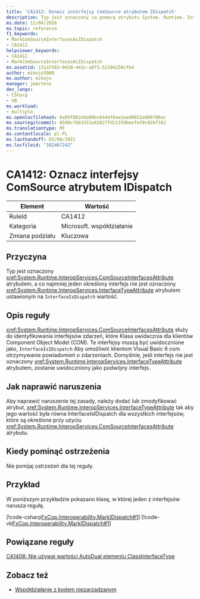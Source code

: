 ```yaml
---
title: 'CA1412: Oznacz interfejsy ComSource atrybutem IDispatch'
description: Typ jest oznaczony za pomocą atrybutu System. Runtime. InteropServices. ComSourceInterfacesAttribute, a co najmniej jeden określony interfejs nie jest oznaczony atrybutem System. Runtime. InteropServices. InterfaceTypeAttribute ustawionym na wartość InterfaceIsDispatch.
ms.date: 11/04/2016
ms.topic: reference
f1_keywords:
- MarkComSourceInterfacesAsIDispatch
- CA1412
helpviewer_keywords:
- CA1412
- MarkComSourceInterfacesAsIDispatch
ms.assetid: 131a7563-0410-443c-a8f5-52104250cfb4
author: mikejo5000
ms.author: mikejo
manager: jmartens
dev_langs:
- CSharp
- VB
ms.workload:
- multiple
ms.openlocfilehash: 6a95f082dda09bc6444f0ae1eed0652e006f86ac
ms.sourcegitcommit: 8590cf6b3351e82827fd21159beefef0c02bf162
ms.translationtype: MT
ms.contentlocale: pl-PL
ms.lasthandoff: 03/08/2021
ms.locfileid: "102467242"
---
```

# <a name="ca1412-mark-comsource-interfaces-as-idispatch"></a>CA1412: Oznacz interfejsy ComSource atrybutem IDispatch

|Element|Wartość|
|-|-|
|RuleId|CA1412|
|Kategoria|Microsoft. współdziałanie|
|Zmiana podziału|Kluczowa|

## <a name="cause"></a>Przyczyna

Typ jest oznaczony <xref:System.Runtime.InteropServices.ComSourceInterfacesAttribute> atrybutem, a co najmniej jeden określony interfejs nie jest oznaczony <xref:System.Runtime.InteropServices.InterfaceTypeAttribute> atrybutem ustawionym na `InterfaceIsDispatch` wartość.

## <a name="rule-description"></a>Opis reguły

<xref:System.Runtime.InteropServices.ComSourceInterfacesAttribute> służy do identyfikowania interfejsów zdarzeń, które Klasa uwidacznia dla klientów Component Object Model (COM). Te interfejsy muszą być uwidocznione jako, `InterfaceIsIDispatch` Aby umożliwić klientom Visual Basic 6 com otrzymywanie powiadomień o zdarzeniach. Domyślnie, jeśli interfejs nie jest oznaczony <xref:System.Runtime.InteropServices.InterfaceTypeAttribute> atrybutem, zostanie uwidoczniony jako podwójny interfejs.

## <a name="how-to-fix-violations"></a>Jak naprawić naruszenia

Aby naprawić naruszenie tej zasady, należy dodać lub zmodyfikować atrybut, <xref:System.Runtime.InteropServices.InterfaceTypeAttribute> tak aby jego wartość była równa InterfaceIsIDispatch dla wszystkich interfejsów, które są określone przy użyciu <xref:System.Runtime.InteropServices.ComSourceInterfacesAttribute> atrybutu.

## <a name="when-to-suppress-warnings"></a>Kiedy pominąć ostrzeżenia

Nie pomijaj ostrzeżeń dla tej reguły.

## <a name="example"></a>Przykład

W poniższym przykładzie pokazano klasę, w której jeden z interfejsów narusza regułę.

[!code-csharp[FxCop.Interoperability.MarkIDispatch#1](../code-quality/codesnippet/CSharp/ca1412-mark-comsource-interfaces-as-idispatch_1.cs)]
[!code-vb[FxCop.Interoperability.MarkIDispatch#1](../code-quality/codesnippet/VisualBasic/ca1412-mark-comsource-interfaces-as-idispatch_1.vb)]

## <a name="related-rules"></a>Powiązane reguły

[CA1408: Nie używaj wartości AutoDual elementu ClassInterfaceType](../code-quality/ca1408.md)

## <a name="see-also"></a>Zobacz też

- [Współdziałanie z kodem niezarządzanym](/dotnet/framework/interop/index)
